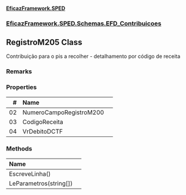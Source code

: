 #### [EficazFramework.SPED](EficazFrameworkSPED.md 'EficazFramework SPED')
### [EficazFramework.SPED.Schemas.EFD_Contribuicoes](EficazFramework.SPED.Schemas.EFD_Contribuicoes.md 'EficazFramework.SPED.Schemas.EFD_Contribuicoes')

## RegistroM205 Class

Contribuição para o pis a recolher - detalhamento por código de receita

### Remarks
### Properties

| # | Name | |
| ---: | :--- | :--- |
| 02 | NumeroCampoRegistroM200 |  |
| 03 | CodigoReceita |  |
| 04 | VrDebitoDCTF |  |
### Methods

| Name | |
| :--- | :--- |
| EscreveLinha() |  |
| LeParametros(string[]) |  |
